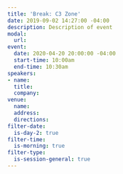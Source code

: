 ```yaml
---
title: 'Break: C3 Zone'
date: 2019-09-02 14:27:00 -04:00
description: Description of event
modal:
  url: 
event:
  date: 2020-04-20 20:00:00 -04:00
  start-time: 10:00am
  end-time: 10:30am
speakers:
- name: 
  title: 
  company: 
venue:
  name: 
  address: 
  directions: 
filter-date:
  is-day-2: true
filter-time:
  is-morning: true
filter-type:
  is-session-general: true
---
```


